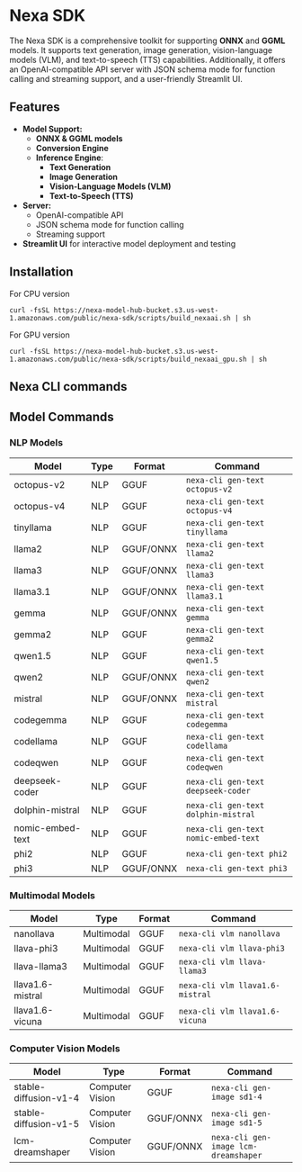 # Nexa SDK

The Nexa SDK is a comprehensive toolkit for supporting **ONNX** and **GGML** models. It supports text generation, image generation, vision-language models (VLM), and text-to-speech (TTS) capabilities. Additionally, it offers an OpenAI-compatible API server with JSON schema mode for function calling and streaming support, and a user-friendly Streamlit UI.

## Features

- **Model Support:**
  - **ONNX & GGML models**
  - **Conversion Engine**
  - **Inference Engine**:
    - **Text Generation**
    - **Image Generation**
    - **Vision-Language Models (VLM)**
    - **Text-to-Speech (TTS)**
- **Server:**
  - OpenAI-compatible API
  - JSON schema mode for function calling
  - Streaming support
- **Streamlit UI** for interactive model deployment and testing

## Installation

For CPU version

```
curl -fsSL https://nexa-model-hub-bucket.s3.us-west-1.amazonaws.com/public/nexa-sdk/scripts/build_nexaai.sh | sh
```

For GPU version

```
curl -fsSL https://nexa-model-hub-bucket.s3.us-west-1.amazonaws.com/public/nexa-sdk/scripts/build_nexaai_gpu.sh | sh
```

## Nexa CLI commands

## Model Commands

### NLP Models

| Model            | Type | Format    | Command                              |
| ---------------- | ---- | --------- | ------------------------------------ |
| octopus-v2       | NLP  | GGUF      | `nexa-cli gen-text octopus-v2`       |
| octopus-v4       | NLP  | GGUF      | `nexa-cli gen-text octopus-v4`       |
| tinyllama        | NLP  | GGUF      | `nexa-cli gen-text tinyllama`        |
| llama2           | NLP  | GGUF/ONNX | `nexa-cli gen-text llama2`           |
| llama3           | NLP  | GGUF/ONNX | `nexa-cli gen-text llama3`           |
| llama3.1         | NLP  | GGUF/ONNX | `nexa-cli gen-text llama3.1`         |
| gemma            | NLP  | GGUF/ONNX | `nexa-cli gen-text gemma`            |
| gemma2           | NLP  | GGUF      | `nexa-cli gen-text gemma2`           |
| qwen1.5          | NLP  | GGUF      | `nexa-cli gen-text qwen1.5`          |
| qwen2            | NLP  | GGUF/ONNX | `nexa-cli gen-text qwen2`            |
| mistral          | NLP  | GGUF/ONNX | `nexa-cli gen-text mistral`          |
| codegemma        | NLP  | GGUF      | `nexa-cli gen-text codegemma`        |
| codellama        | NLP  | GGUF      | `nexa-cli gen-text codellama`        |
| codeqwen         | NLP  | GGUF      | `nexa-cli gen-text codeqwen`         |
| deepseek-coder   | NLP  | GGUF      | `nexa-cli gen-text deepseek-coder`   |
| dolphin-mistral  | NLP  | GGUF      | `nexa-cli gen-text dolphin-mistral`  |
| nomic-embed-text | NLP  | GGUF      | `nexa-cli gen-text nomic-embed-text` |
| phi2             | NLP  | GGUF      | `nexa-cli gen-text phi2`             |
| phi3             | NLP  | GGUF/ONNX | `nexa-cli gen-text phi3`             |

### Multimodal Models

| Model            | Type       | Format | Command                         |
| ---------------- | ---------- | ------ | ------------------------------- |
| nanollava        | Multimodal | GGUF   | `nexa-cli vlm nanollava`        |
| llava-phi3       | Multimodal | GGUF   | `nexa-cli vlm llava-phi3`       |
| llava-llama3     | Multimodal | GGUF   | `nexa-cli vlm llava-llama3`     |
| llava1.6-mistral | Multimodal | GGUF   | `nexa-cli vlm llava1.6-mistral` |
| llava1.6-vicuna  | Multimodal | GGUF   | `nexa-cli vlm llava1.6-vicuna`  |

### Computer Vision Models

| Model                 | Type            | Format    | Command                              |
| --------------------- | --------------- | --------- | ------------------------------------ |
| stable-diffusion-v1-4 | Computer Vision | GGUF      | `nexa-cli gen-image sd1-4`           |
| stable-diffusion-v1-5 | Computer Vision | GGUF/ONNX | `nexa-cli gen-image sd1-5`           |
| lcm-dreamshaper       | Computer Vision | GGUF/ONNX | `nexa-cli gen-image lcm-dreamshaper` |
